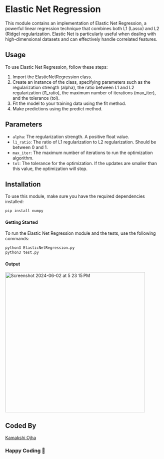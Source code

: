 # Elastic Net Regression

This module contains an implementation of Elastic Net Regression, a powerful linear regression technique that combines both L1 (Lasso) and L2 (Ridge) regularization. Elastic Net is particularly useful when dealing with high-dimensional datasets and can effectively handle correlated features.

## Usage

To use Elastic Net Regression, follow these steps:

1. Import the ElasticNetRegression class.
2. Create an instance of the class, specifying parameters such as the regularization strength (alpha), the ratio between L1 and L2 regularization (l1_ratio), the maximum number of iterations (max_iter), and the tolerance (tol).
3. Fit the model to your training data using the fit method.
4. Make predictions using the predict method.

## Parameters

- `alpha`: The regularization strength. A positive float value.
- `l1_ratio`: The ratio of L1 regularization to L2 regularization. Should be between 0 and 1.
- `max_iter`: The maximum number of iterations to run the optimization algorithm.
- `tol`: The tolerance for the optimization. If the updates are smaller than this value, the optimization will stop.

## Installation

To use this module, make sure you have the required dependencies installed:

```bash
pip install numpy
```

#### Getting Started

To run the Elastic Net Regression module and the tests, use the following commands:

```bash
python3 ElasticNetRegression.py
python3 test.py
```
#### Output

<img width="447" alt="Screenshot 2024-06-02 at 5 23 15 PM" src="https://github.com/KamakshiOjha/AI-Code/assets/114620432/902c498d-8eec-4c51-9f0d-284c8c430386">



## Coded By 

[Kamakshi Ojha](https://github.com/KamakshiOjha)

### Happy Coding 👦
